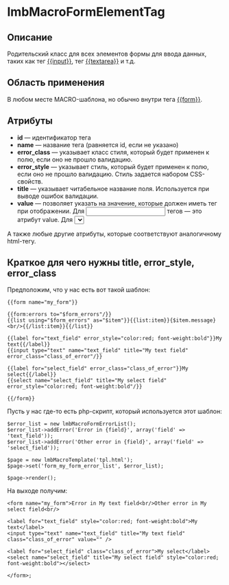 # lmbMacroFormElementTag
## Описание
Родительский класс для всех элементов формы для ввода данных, таких как тег [{{input}}](./input_tag.md), тег [{{textarea}}](./text_area_tag.md) и т.д.

## Область применения
В любом месте MACRO-шаблона, но обычно внутри тега [{{form}}](./form_tag.md).

## Атрибуты

* **id** — идентификатор тега
* **name** — название тега (равняется id, если не указано)
* **error_class** — указывает класс стиля, который будет применен к полю, если оно не прошло валидацию.
* **error_style** — указывает стиль, который будет применен к полю, если оно не прошло валидацию. Стиль задается набором CSS-свойств.
* **title** — указывает читабельное название поля. Используется при выводе ошибок валидации.
* **value** — позволяет указать на значение, которые должен иметь тег при отображении. Для <input> тегов — это атрибут value. Для <select> - выбранное значение(-я). Если данный атрибут не используется, тогда элементы форм пытаются брать данные из контейнера данных родительского тега {{form}}, в котором они находятся.

А также любые другие атрибуты, которые соответствуют аналогичному html-тегу.

## Краткое для чего нужны title, error_style, error_class
Предположим, что у нас есть вот такой шаблон:

    {{form name="my_form"}}
 
    {{form:errors to="$form_errors"/}}
    {{list using="$form_errors" as="$item"}}{{list:item}}{$item.message}<br/>{{/list:item}}{{/list}}
 
    {{label for="text_field" error_style="color:red; font-weight:bold"}}My text{{/label}}
    {{input type="text" name="text_field" title="My text field" error_class="class_of_error"/}}
 
    {{label for="select_field" error_class="class_of_error"}}My select{{/label}}
    {{select name="select_field" title="My select field" error_style="color:red; font-weight:bold"/}}
 
    {{/form}}

Пусть у нас где-то есть php-скрипт, который используется этот шаблон:

    $error_list = new lmbMacroFormErrorList();
    $error_list->addError('Error in {field}', array('field' => 'text_field'));
    $error_list->addError('Other error in {field}', array('field' => 'select_field'));
 
    $page = new lmbMacroTemplate('tpl.html'); 
    $page->set('form_my_form_error_list', $error_list); 
 
    $page->render();

На выходе получим:

    <form name="my_form">Error in My text field<br/>Other error in My select field<br/>
 
    <label for="text_field" style="color:red; font-weight:bold">My text</label>
    <input type="text" name="text_field" title="My text field" class="class_of_error" value="" />
 
    <label for="select_field" class="class_of_error">My select</label>
    <select name="select_field" title="My select field" style="color:red; font-weight:bold"></select>
 
    </form>;
